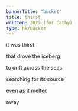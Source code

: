 ```yaml
---
bannerTitle: "bucket" 
title: thirst
written: 2022 (for Cathy)
type: hk/bucket
---
```


it was thirst  

that drove the iceberg  

to drift across the seas  

searching for its source  

even as it melted  

away  

